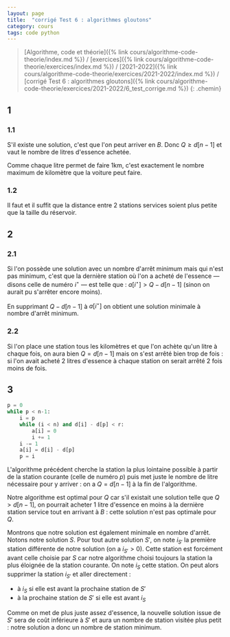 ```yaml
---
layout: page
title:  "corrigé Test 6 : algorithmes gloutons"
category: cours
tags: code python
---
```


> [Algorithme, code et théorie]({% link cours/algorithme-code-theorie/index.md %}) / [exercices]({% link cours/algorithme-code-theorie/exercices/index.md %}) / [2021-2022]({% link cours/algorithme-code-theorie/exercices/2021-2022/index.md %}) / [corrigé Test 6 : algorithmes gloutons]({% link cours/algorithme-code-theorie/exercices/2021-2022/6_test_corrige.md %})
{: .chemin}

## 1 

### 1.1


S'il existe une solution, c'est que l'on peut arriver en $B$. Donc $Q \geq d[n-1]$ et vaut le nombre de litres d'essence achetée.

Comme chaque litre permet de faire 1km, c'est exactement le nombre maximum de kilomètre que la voiture peut faire.

### 1.2

Il faut et il suffit que la distance entre 2 stations services soient plus petite que la taille du réservoir.

## 2

### 2.1

Si l'on possède une solution avec un nombre d'arrêt minimum mais qui n'est pas minimum, c'est que la dernière station où l'on a acheté de l'essence — disons celle de numéro $i^\star$ — est telle que : $a[i^\star] > Q - d[n-1]$ (sinon on aurait pu s'arrêter encore moins). 

En supprimant $Q - d[n-1]$ à $a[i^\star]$ on obtient une solution minimale à nombre d'arrêt minimum.

### 2.2

Si l'on place une station tous les kilomètres et que l'on achète qu'un litre à chaque fois, on aura bien $Q = d[n-1]$ mais on s'est arrêté bien trop de fois : si l'on avait acheté 2 litres d'essence à chaque station on serait arrêté 2 fois moins de fois.

## 3

```python
p = 0
while p < n-1:
    i = p
    while (i < n) and d[i] - d[p] < r:
        a[i] = 0
        i += 1
    i -= 1
    a[i] = d[i] - d[p]
    p = i 
```

L'algorithme précédent cherche la station la plus lointaine possible à partir de la station courante (celle de numéro $p$) puis met juste le nombre de litre nécessaire pour y arriver : on a $Q = d[n-1]$ à la fin de l'algorithme.

Notre algorithme est optimal pour $Q$ car s'il existait  une solution telle que $Q > d[n-1]$, on pourrait acheter 1 litre d'essence en moins à la dernière station service tout en arrivant à $B$ : cette solution n'est pas optimale pour $Q$.

Montrons que notre solution est également minimale en nombre d'arrêt. Notons notre solution $S$. Pour tout autre solution $S'$, on note $i_{S'}$ la première station différente de notre solution (on a $i_{S'} > 0$). Cette station est forcément avant celle choisie par $S$ car notre algorithme choisi toujours la station la plus éloignée de la station courante. On note $i_S$ cette station. On peut alors supprimer la station $i_{S'}$ et aller directement :

* à $i_S$ si elle est avant la prochaine station de $S'$
* à la prochaine station de $S'$ si elle est avant $i_S$


Comme on met de plus juste assez d'essence, la nouvelle solution issue de $S'$ sera de coût inférieure à $S'$ et aura un nombre de station visitée plus petit : notre solution a donc un nombre de station minimum.
